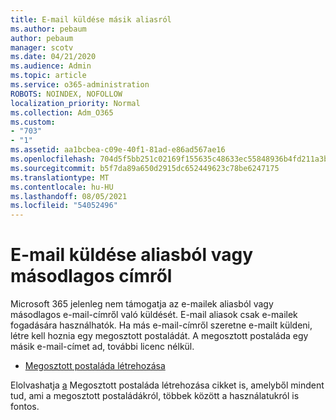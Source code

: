 ```yaml
---
title: E-mail küldése másik aliasról
ms.author: pebaum
author: pebaum
manager: scotv
ms.date: 04/21/2020
ms.audience: Admin
ms.topic: article
ms.service: o365-administration
ROBOTS: NOINDEX, NOFOLLOW
localization_priority: Normal
ms.collection: Adm_O365
ms.custom:
- "703"
- "1"
ms.assetid: aa1bcbea-c09e-40f1-81ad-e86ad567ae16
ms.openlocfilehash: 704d5f5bb251c02169f155635c48633ec55848936b4fd211a3b2978811a45dc7
ms.sourcegitcommit: b5f7da89a650d2915dc652449623c78be6247175
ms.translationtype: MT
ms.contentlocale: hu-HU
ms.lasthandoff: 08/05/2021
ms.locfileid: "54052496"
---
```

# <a name="send-email-from-an-alias-or-secondary-address"></a>E-mail küldése aliasból vagy másodlagos címről

Microsoft 365 jelenleg nem támogatja az e-mailek aliasból vagy másodlagos e-mail-címről való küldését. E-mail aliasok csak e-mailek fogadására használhatók. Ha más e-mail-címről szeretne e-mailt küldeni, létre kell hoznia egy megosztott postaládát. A megosztott postaláda egy másik e-mail-címet ad, további licenc nélkül.
  
- [Megosztott postaláda létrehozása](https://portal.office.com/AdminPortal/Home#/AssistedGuide/addemailoptions)

Elolvashatja [a](/microsoft-365/admin/email/create-a-shared-mailbox) Megosztott postaláda létrehozása cikket is, amelyből mindent tud, ami a megosztott postaládákról, többek között a használatukról is fontos.